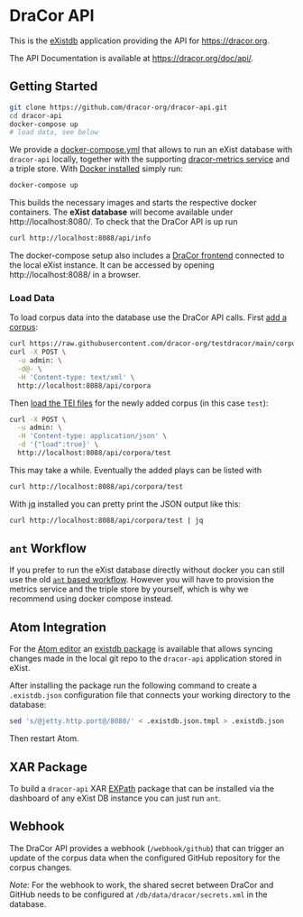 # DraCor API

This is the [eXistdb](http://exist-db.org/) application providing the API for
https://dracor.org.

The API Documentation is available at https://dracor.org/doc/api/.

## Getting Started

```sh
git clone https://github.com/dracor-org/dracor-api.git
cd dracor-api
docker-compose up
# load data, see below
```

We provide a [docker-compose.yml](docker-compose.yml) that allows to run an
eXist database with `dracor-api` locally, together with the supporting
[dracor-metrics service](https://github.com/dracor-org/dracor-metrics) and a
triple store. With [Docker installed](https://docs.docker.com/get-docker/)
simply run:

```sh
docker-compose up
```

This builds the necessary images and starts the respective docker containers.
The **eXist database** will become available under http://localhost:8080/.
To check that the DraCor API is up run

```sh
curl http://localhost:8088/api/info
```

The docker-compose setup also includes a
[DraCor frontend](https://github.com/dracor-org/dracor-frontend) connected to
the local eXist instance. It can be accessed by opening http://localhost:8088/
in a browser.

### Load Data

To load corpus data into the database use the DraCor API calls. First [add a
corpus](https://dracor.org/doc/api/#operations-admin-post-corpora):

```sh
curl https://raw.githubusercontent.com/dracor-org/testdracor/main/corpus.xml | \
curl -X POST \
  -u admin: \
  -d@- \
  -H 'Content-type: text/xml' \
  http://localhost:8088/api/corpora
```

Then
[load the TEI files](https://dracor.org/doc/api/#operations-admin-load-corpus)
for the newly added corpus (in this case `test`):

```sh
curl -X POST \
  -u admin: \
  -H 'Content-type: application/json' \
  -d '{"load":true}' \
  http://localhost:8088/api/corpora/test
```

This may take a while. Eventually the added plays can be listed with

```sh
curl http://localhost:8088/api/corpora/test
```

With [jq](https://stedolan.github.io/jq/) installed you can pretty print the
JSON output like this:

```sh
curl http://localhost:8088/api/corpora/test | jq
```

## `ant` Workflow

If you prefer to run the eXist database directly without docker you can still
use the old [`ant` based workflow](README-ant.md). However you will have to
provision the metrics service and the triple store by yourself, which is why we
recommend using docker compose instead.

## Atom Integration

For the [Atom editor](https://atom.io) an [existdb
package](https://atom.io/packages/existdb) is available that allows syncing
changes made in the local git repo to the `dracor-api` application stored in
eXist.

After installing the package run the following command to create a
`.existdb.json` configuration file that connects your working directory to the
database:

```sh
sed 's/@jetty.http.port@/8080/' < .existdb.json.tmpl > .existdb.json
```

Then restart Atom.

## XAR Package

To build a `dracor-api` XAR [EXPath](http://expath.org/spec/pkg) package that
can be installed via the dashboard of any eXist DB instance you can just run
`ant`.

## Webhook

The DraCor API provides a webhook (`/webhook/github`) that can trigger an update
of the corpus data when the configured GitHub repository for the corpus changes.

*Note:* For the webhook to work, the shared secret between DraCor and GitHub
needs to be configured at `/db/data/dracor/secrets.xml` in the database.
